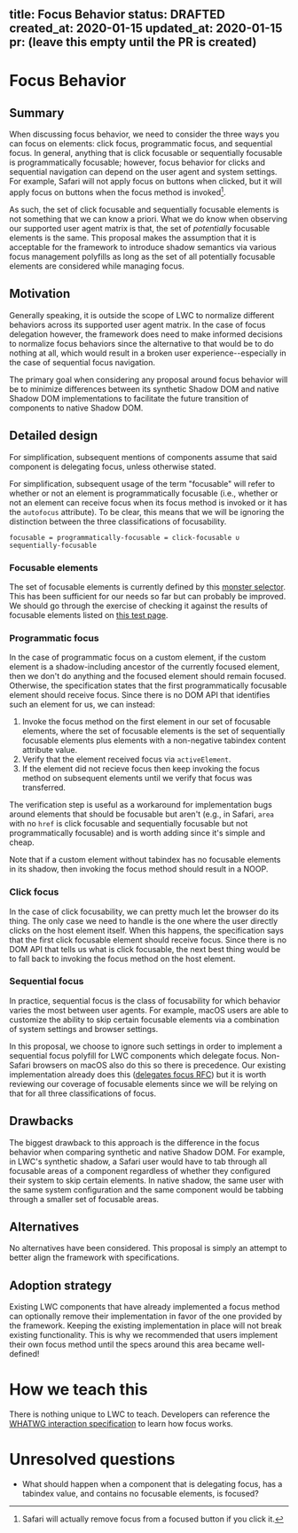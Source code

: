 
title: Focus Behavior
status: DRAFTED
created_at: 2020-01-15
updated_at: 2020-01-15
pr: (leave this empty until the PR is created)
---

# Focus Behavior

## Summary

When discussing focus behavior, we need to consider the three ways you can
focus on elements: click focus, programmatic focus, and sequential focus. In
general, anything that is click focusable or sequentially focusable is
programmatically focusable; however, focus behavior for clicks and sequential
navigation can depend on the user agent and system settings. For example,
Safari will not apply focus on buttons when clicked, but it will apply focus
on buttons when the focus method is invoked[^1].

As such, the set of click focusable and sequentially focusable elements is not
something that we can know a priori. What we do know when observing our
supported user agent matrix is that, the set of _potentially_ focusable
elements is the same. This proposal makes the assumption that it is acceptable
for the framework to introduce shadow semantics via various focus management
polyfills as long as the set of all potentially focusable elements are
considered while managing focus.

## Motivation

Generally speaking, it is outside the scope of LWC to normalize different
behaviors across its supported user agent matrix. In the case of focus
delegation however, the framework does need to make informed decisions to
normalize focus behaviors since the alternative to that would be to do nothing
at all, which would result in a broken user experience--especially in the case
of sequential focus navigation.

The primary goal when considering any proposal around focus behavior will be to
minimize differences between its synthetic Shadow DOM and native Shadow DOM
implementations to facilitate the future transition of components to native
Shadow DOM.

## Detailed design

For simplification, subsequent mentions of components assume that said
component is delegating focus, unless otherwise stated.

For simplification, subsequent usage of the term "focusable" will refer to
whether or not an element is programmatically focusable (i.e., whether or not
an element can receive focus when its focus method is invoked or it has the
`autofocus` attribute). To be clear, this means that we will be ignoring the
distinction between the three classifications of focusability.

```
focusable = programmatically-focusable = click-focusable ∪ sequentially-focusable
```

### Focusable elements

The set of focusable elements is currently defined by this [monster selector].
This has been sufficient for our needs so far but can probably be improved. We
should go through the exercise of checking it against the results of focusable
elements listed on [this test page](https://boom-bath.glitch.me/tabindex.html).

### Programmatic focus

In the case of programmatic focus on a custom element, if the custom element is
a shadow-including ancestor of the currently focused element, then we don't do
anything and the focused element should remain focused. Otherwise, the
specification states that the first programmatically focusable element should
receive focus. Since there is no DOM API that identifies such an element for
us, we can instead:

1. Invoke the focus method on the first element in our set of focusable
   elements, where the set of focusable elements is the set of sequentially
   focusable elements plus elements with a non-negative tabindex content
   attribute value.
1. Verify that the element received focus via `activeElement`.
1. If the element did not recieve focus then keep invoking the focus method on
   subsequent elements until we verify that focus was transferred.

The verification step is useful as a workaround for implementation bugs around
elements that should be focusable but aren't (e.g., in Safari, `area` with no
`href` is click focusable and sequentially focusable but not programmatically
focusable) and is worth adding since it's simple and cheap.

Note that if a custom element without tabindex has no focusable elements in its
shadow, then invoking the focus method should result in a NOOP.

### Click focus

In the case of click focusability, we can pretty much let the browser do its
thing. The only case we need to handle is the one where the user directly
clicks on the host element itself. When this happens, the specification says
that the first click focusable element should receive focus. Since there is no
DOM API that tells us what is click focusable, the next best thing would be to
fall back to invoking the focus method on the host element.

### Sequential focus

In practice, sequential focus is the class of focusability for which behavior
varies the most between user agents. For example, macOS users are able to
customize the ability to skip certain focusable elements via a combination of
system settings and browser settings.

In this proposal, we choose to ignore such settings in order to implement a
sequential focus polyfill for LWC components which delegate focus. Non-Safari
browsers on macOS also do this so there is precedence. Our existing
implementation already does this ([delegates focus
RFC](0106-delegates-focus.md)) but it is worth reviewing our coverage of
focusable elements since we will be relying on that for all three
classifications of focus.

## Drawbacks

The biggest drawback to this approach is the difference in the focus behavior
when comparing synthetic and native Shadow DOM. For example, in LWC's synthetic
shadow, a Safari user would have to tab through all focusable areas of a
component regardless of whether they configured their system to skip certain
elements. In native shadow, the same user with the same system configuration
and the same component would be tabbing through a smaller set of focusable
areas.

## Alternatives

No alternatives have been considered. This proposal is simply an attempt to
better align the framework with specifications.

## Adoption strategy

Existing LWC components that have already implemented a focus method can
optionally remove their implementation in favor of the one provided by the
framework. Keeping the existing implementation in place will not break existing
functionality. This is why we recommended that users implement their own focus
method until the specs around this area became well-defined!

# How we teach this

There is nothing unique to LWC to teach. Developers can reference the [WHATWG
interaction specification] to learn how focus works.

# Unresolved questions

- What should happen when a component that is delegating focus, has a tabindex
  value, and contains no focusable elements, is focused?



[^1]: Safari will actually remove focus from a focused button if you click it.

[monster selector]: https://github.com/salesforce/lwc/blob/dec08b50c02cc69141c1833db9406b9d66ce8c1b/packages/%40lwc/synthetic-shadow/src/faux-shadow/focus.ts#L48-L58
[WHATWG interaction specification]: https://html.spec.whatwg.org/multipage/interaction.html
